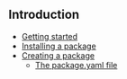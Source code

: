 ## Introduction

* [Getting started](getting_started.md)
* [Installing a package](installing_a_package.md)
* [Creating a package](creating_a_package.md)
  * [The package.yaml file](the_package_yaml.md)